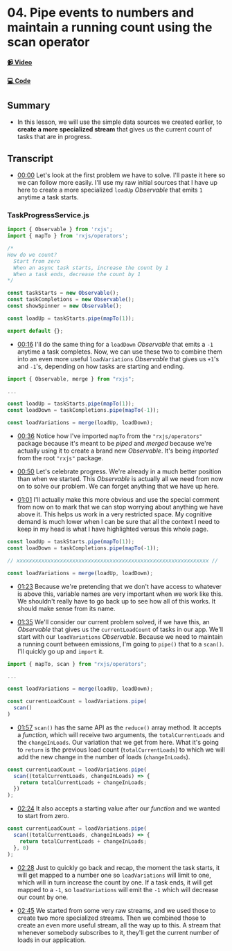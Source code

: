 # 04. Pipe events to numbers and maintain a running count using the scan operator

#### [📹 Video](https://egghead.io/lessons/rxjs-pipe-events-to-numbers-and-maintain-a-running-count-using-the-scan-operator)

#### [💻 Code](https://github.com/rarmatei/egghead-thinking-reactively/blob/lesson-04/src/lesson-code/TaskProgressService.js)

## Summary

- In this lesson, we will use the simple data sources we created earlier, to **create a more specialized stream** that gives us the current count of tasks that are in progress.

## Transcript

- [00:00](https://egghead.io/lessons/rxjs-pipe-events-to-numbers-and-maintain-a-running-count-using-the-scan-operator#t=0) Let's look at the first problem we have to solve. I'll paste it here so we can follow more easily. I'll use my raw initial sources that I have up here to create a more specialized `loadUp` _Observable_ that emits `1` anytime a task starts.

### TaskProgressService.js

```js
import { Observable } from 'rxjs';
import { mapTo } from 'rxjs/operators';

/*
How do we count?
  Start from zero
  When an async task starts, increase the count by 1
  When a task ends, decrease the count by 1
*/

const taskStarts = new Observable();
const taskCompletions = new Observable();
const showSpinner = new Observable();

const loadUp = taskStarts.pipe(mapTo(1));

export default {};
```

- [00:16](https://egghead.io/lessons/rxjs-pipe-events-to-numbers-and-maintain-a-running-count-using-the-scan-operator#t=16) I'll do the same thing for a `loadDown` _Observable_ that emits a `-1` anytime a task completes. Now, we can use these two to combine them into an even more useful `loadVariations` _Observable_ that gives us `+1`'s and `-1`'s, depending on how tasks are starting and ending.

```js
import { Observable, merge } from "rxjs";

...

const loadUp = taskStarts.pipe(mapTo(1));
const loadDown = taskCompletions.pipe(mapTo(-1));

const loadVariations = merge(loadUp, loadDown);
```

- [00:36](https://egghead.io/lessons/rxjs-pipe-events-to-numbers-and-maintain-a-running-count-using-the-scan-operator#t=36) Notice how I've imported `mapTo` from the `"rxjs/operators"` package because it's meant to be _piped_ and _merged_ because we're actually using it to create a brand new _Observable_. It's being _imported_ from the root `"rxjs"` package.

- [00:50](https://egghead.io/lessons/rxjs-pipe-events-to-numbers-and-maintain-a-running-count-using-the-scan-operator#t=50) Let's celebrate progress. We're already in a much better position than when we started. This _Observable_ is actually all we need from now on to solve our problem. We can forget anything that we have up here.

- [01:01](https://egghead.io/lessons/rxjs-pipe-events-to-numbers-and-maintain-a-running-count-using-the-scan-operator#t=61) I'll actually make this more obvious and use the special comment from now on to mark that we can stop worrying about anything we have above it. This helps us work in a very restricted space. My cognitive demand is much lower when I can be sure that all the context I need to keep in my head is what I have highlighted versus this whole page.

```js
const loadUp = taskStarts.pipe(mapTo(1));
const loadDown = taskCompletions.pipe(mapTo(-1));

// xxxxxxxxxxxxxxxxxxxxxxxxxxxxxxxxxxxxxxxxxxxxxxxxxxxxxxxxxxxxxx //

const loadVariations = merge(loadUp, loadDown);
```

- [01:23](https://egghead.io/lessons/rxjs-pipe-events-to-numbers-and-maintain-a-running-count-using-the-scan-operator#t=83) Because we're pretending that we don't have access to whatever is above this, variable names are very important when we work like this. We shouldn't really have to go back up to see how all of this works. It should make sense from its name.

- [01:35](https://egghead.io/lessons/rxjs-pipe-events-to-numbers-and-maintain-a-running-count-using-the-scan-operator#t=95) We'll consider our current problem solved, if we have this, an _Observable_ that gives us the `currentLoadCount` of tasks in our app. We'll start with our `loadVariations` _Observable_. Because we need to maintain a running count between emissions, I'm going to `pipe()` that to a `scan()`. I'll quickly go up and `import` it.

```js
import { mapTo, scan } from "rxjs/operators";

...

const loadVariations = merge(loadUp, loadDown);

const currentLoadCount = loadVariations.pipe(
  scan()
)
```

- [01:57](https://egghead.io/lessons/rxjs-pipe-events-to-numbers-and-maintain-a-running-count-using-the-scan-operator#t=117) `scan()` has the same API as the `reduce()` array method. It accepts a _function_, which will receive two arguments, the `totalCurrentLoads` and the `changeInLoads`. Our variation that we get from here. What it's going to `return` is the previous load count (`totalCurrentLoads`) to which we will add the new change in the number of loads (`changeInLoads`).

```js
const currentLoadCount = loadVariations.pipe(
  scan((totalCurrentLoads, changeInLoads) => {
    return totalCurrentLoads + changeInLoads;
  })
);
```

- [02:24](https://egghead.io/lessons/rxjs-pipe-events-to-numbers-and-maintain-a-running-count-using-the-scan-operator#t=144) It also accepts a starting value after our _function_ and we wanted to start from zero.

```js
const currentLoadCount = loadVariations.pipe(
  scan((totalCurrentLoads, changeInLoads) => {
    return totalCurrentLoads + changeInLoads;
  }, 0)
);
```

- [02:28](https://egghead.io/lessons/rxjs-pipe-events-to-numbers-and-maintain-a-running-count-using-the-scan-operator#t=148) Just to quickly go back and recap, the moment the task starts, it will get mapped to a number one so `loadVariations` will limit to one, which will in turn increase the count by one. If a task ends, it will get mapped to a `-1`, so `loadVariations` will emit the `-1` which will decrease our count by one.

- [02:45](https://egghead.io/lessons/rxjs-pipe-events-to-numbers-and-maintain-a-running-count-using-the-scan-operator#t=165) We started from some very raw streams, and we used those to create two more specialized streams. Then we combined those to create an even more useful stream, all the way up to this. A stream that whenever somebody subscribes to it, they'll get the current number of loads in our application.
